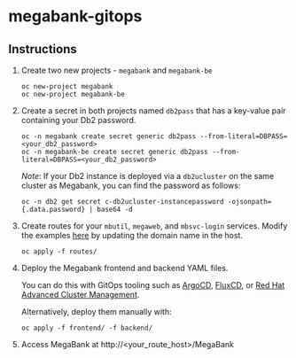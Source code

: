 # megabank-gitops
 
## Instructions

1. Create two new projects - `megabank` and `megabank-be`

    ```text
    oc new-project megabank
    oc new-project megabank-be
    ```

2. Create a secret in both projects named `db2pass` that has a key-value pair containing your Db2 password.

    ```text
    oc -n megabank create secret generic db2pass --from-literal=DBPASS=<your_db2_password>
    oc -n megabank-be create secret generic db2pass --from-literal=DBPASS=<your_db2_password>
    ```
    
    *Note*: If your Db2 instance is deployed via a `db2ucluster` on the same cluster as Megabank, you can find the password as follows: 

    ```text
    oc -n db2 get secret c-db2ucluster-instancepassword -ojsonpath={.data.password} | base64 -d
    ```

3. Create routes for your `mbutil`, `megaweb`, and `mbsvc-login` services. Modify the examples [here](/routes/) by updating the domain name in the host. 

    ```text
    oc apply -f routes/
    ```

4. Deploy the Megabank frontend and backend YAML files.

    You can do this with GitOps tooling such as [ArgoCD](https://argo-cd.readthedocs.io/en/stable/), [FluxCD](https://fluxcd.io/), or [Red Hat Advanced Cluster Management](https://www.redhat.com/en/technologies/management/advanced-cluster-management).

    Alternatively, deploy them manually with: 

    ```text
    oc apply -f frontend/ -f backend/
    ```

5. Access MegaBank at http://<your_route_host>/MegaBank